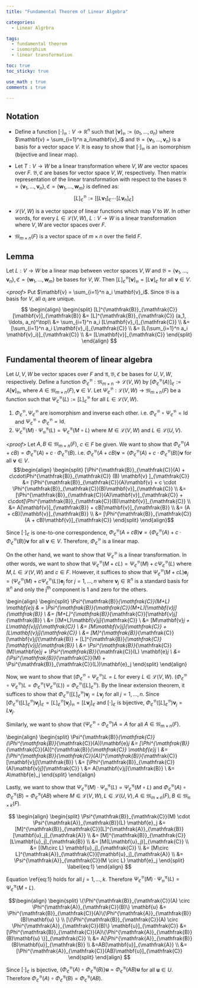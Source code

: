```yaml
---
title: "Fundamental Theorem of Linear Algebra"

categories:
  - Linear Algrbra

tags:
  - fundamental theorem
  - isomorphism
  - linear transformation

toc: true
toc_sticky: true

use_math : true
comments : true

---
```


## Notation
- Define a function $[\cdot]_{\mathfrak{B}}:V \rightarrow \mathbb{R}^n$ such that $[\mathbf{v}]_{\mathfrak{B}} := (a_1, \ldots, a_n)$ where $\mathbf{v} = \sum_{i=1}^n a_i\mathbf{v}_i$ and $\mathfrak{B} = \{ \mathbf{v}_1, \ldots, \mathbf{v}_n\}$ is a basis for a vector space $V$.  It is easy to show that $[\cdot]_{\mathfrak{B}}$ is an isomorphism (bijective and linear map).

- Let $T: V \rightarrow W$ be a linear transformation where $V, W$ are vector spaces over $F$. $\mathfrak{B,C}$ are bases for vector space $V, W$, respectively. Then matrix representation of the linear transformation with respect to the bases $\mathfrak{B}=\{\mathbf{v}_1, \ldots, \mathbf{v}_n\}, \mathfrak{C}=\{ \mathbf{w}_1, \ldots, \mathbf{w}_m \}$ is defined as:
$$ [L]^\mathfrak{B}_{\mathfrak{C}} := [ [L\mathbf{v}_1]_{\mathfrak{C}} \cdots[L\mathbf{v}_n]_{\mathfrak{C}}]$$

- $\mathcal{L}(V,W)$ is a vector space of linear functions which map $V$ to $W$. In other words, for every $L\in \mathcal{L}(V,W)$, $L:V\rightarrow W$ is a linear transformation where $V,W$ are vector spaces over $F$.

-   $\mathfrak{M}_{m\times n}(F)$ is a vector space of $m\times n$ over the field $F$.
## Lemma
Let $L:V\rightarrow W$ be a linear map between vector spaces $V,W$ and $\mathfrak{B}= \{ \mathbf{v}_1, \ldots, \mathbf{v}_n\}, \mathfrak{C}= \{ \mathbf{w}_1, \ldots, \mathbf{w}_m\}$ be  bases for $V,W$. 
Then $[L]^{\mathfrak{B}}_{\mathfrak{C}} [\mathbf{v}]_{\mathfrak{B}} = [L\mathbf{v}]_{\mathfrak{C}}$ for all $\mathbf{v} \in V$.

<*proof*>
Put $\mathbf{v} = \sum_{i=1}^n a_i \mathbf{v}_i$. Since $\mathfrak{B}$ is a basis for $V$, all $a_i$ are unique. 
$$
\begin{align}
    \begin{split}
        [L]^{\mathfrak{B}}_{\mathfrak{C}}[\mathbf{v}]_{\mathfrak{B}} &= [L]^{\mathfrak{B}}_{\mathfrak{C}} (a_1, \ldots, a_n)^\top\\
        &= \sum_{i=1}^n a_i [L\mathbf{v}_i]_{\mathfrak{C}} \\
        &= [\sum_{i=1}^n a_i L\mathbf{v}_i]_{\mathfrak{C}} \\
        &= [L(\sum_{i=1}^n a_i \mathbf{v}_i)]_{\mathfrak{C}} \\
        &= [L\mathbf{v}]_{\mathfrak{C}}
    \end{split}
\end{align}
$$
$$\tag*{$\square$}$$

## Fundamental theorem of linear algebra
Let $U,V,W$ be vector spaces over $F$ and $\mathfrak{A,B,C}$ be bases for $U,V,W$, respectively. Define  a function $\Phi^{\mathfrak{B}}_{\mathfrak{C}}: \mathfrak{M}_{m\times n} \rightarrow \mathcal{L}(V,W)$ by $[\Phi^{\mathfrak{B}}_{\mathfrak{C}}(A)]_{\mathfrak{C}} := A[\mathbf{v}]_{\mathfrak{B}}$, where $A \in \mathfrak{M}_{m\times n}(F), \mathbf{v} \in V$. Let $\Psi^{\mathfrak{B}}_{\mathfrak{C}}: \mathcal{L}(V,W) \rightarrow \mathfrak{M}_{m\times n}(F)$ be a function such that $\Psi^{\mathfrak{B}}_{\mathfrak{C}}(L) := [L]^{\mathfrak{B}}_{\mathfrak{C}}$ for all $L \in \mathcal{L}(V,W)$.
1. $\Phi^{\mathfrak{B}}_{\mathfrak{C}}, \Psi^{\mathfrak{B}}_{\mathfrak{C}}$ are isomorphism and inverse each other. i.e. $\Phi^{\mathfrak{B}}_{\mathfrak{C}} \circ \Psi^{\mathfrak{B}}_{\mathfrak{C}} = \text{Id}$ and $\Psi^{\mathfrak{B}}_{\mathfrak{C}} \circ \Phi^{\mathfrak{B}}_{\mathfrak{C}} = \text{Id}$.
2. $\Psi^{\mathfrak{B}}_{\mathfrak{C}}(M) \cdot \Psi^{\mathfrak{A}}_{\mathfrak{B}}(L) = \Psi^{\mathfrak{A}}_{\mathfrak{C}}(M \circ L)$ where $M \in \mathcal{L}(V,W)$ and $L \in \mathcal{L}(U,V)$.

<*proof*>
Let $A, B \in \mathfrak{M}_{m\times n }(F)$, $c \in F$ be given. We want to show that $\Phi^{\mathfrak{B}}_{\mathfrak{C}}(A + cB) = \Phi^{\mathfrak{B}}_{\mathfrak{C}}(A) + c \cdot \Phi^{\mathfrak{B}}_{\mathfrak{C}}(B)$.  i.e. $\Phi^{\mathfrak{B}}_{\mathfrak{C}}(A + cB) \mathbf{v} = \{\Phi^{\mathfrak{B}}_{\mathfrak{C}}(A) + c \cdot \Phi^{\mathfrak{B}}_{\mathfrak{C}}(B) \}  \mathbf{v}$ for all $\mathbf{v} \in V$.
$$\begin{align}
\begin{split}
[\Phi^{\mathfrak{B}}_{\mathfrak{C}}(A) + c\cdot\Phi^{\mathfrak{B}}_{\mathfrak{C}} (B) \mathbf{v} ]_{\mathfrak{C}} &= [\Phi^{\mathfrak{B}}_{\mathfrak{C}}(A)\mathbf{v} + c \cdot \Phi^{\mathfrak{B}}_{\mathfrak{C}}(B)\mathbf{v}]_{\mathfrak{C}} \\
&= [\Phi^{\mathfrak{B}}_{\mathfrak{C}}(A)\mathbf{v}]_{\mathfrak{C}} + c\cdot[\Phi^{\mathfrak{B}}_{\mathfrak{C}}(B)\mathbf{v}]_{\mathfrak{C}} \\
&= A[\mathbf{v}]_{\mathfrak{B}} + cB[\mathbf{v}]_{\mathfrak{B}} \\
&= (A + cB)[\mathbf{v}]_{\mathfrak{B}} \\
&= [\Phi^{\mathfrak{B}}_{\mathfrak{C}}(A + cB)\mathbf{v}]_{\mathfrak{C}}
\end{split}
\end{align}$$

Since $[\cdot]_{\mathfrak{C}}$ is one-to-one correspondence, $\Phi^{\mathfrak{B}}_{\mathfrak{C}}(A + cB) \mathbf{v} = \{\Phi^{\mathfrak{B}}_{\mathfrak{C}}(A) + c \cdot \Phi^{\mathfrak{B}}_{\mathfrak{C}}(B) \}  \mathbf{v}$ for all $\mathbf{v} \in V$. Therefore, $\Phi^{\mathfrak{B}}_{\mathfrak{C}}$ is a linear map.

On the other hand, we want to show that $\Psi^{\mathfrak{B}}_{\mathfrak{C}}$ is a linear transformation. In other words, we want to show that $\Psi^{\mathfrak{B}}_{\mathfrak{C}}(M + cL) = \Psi^{\mathfrak{B}}_{\mathfrak{C}}(M) + c \Psi^{\mathfrak{B}}_{\mathfrak{C}}(L)$ where $M, L \in \mathcal{L}(V,W)$ and $c \in F$. However, it suffices to show that  $\Psi^{\mathfrak{B}}_{\mathfrak{C}}(M + cL) \mathbf{e}_j= (\Psi^{\mathfrak{B}}_{\mathfrak{C}}(M) + c \Psi^{\mathfrak{B}}_{\mathfrak{C}}(L))\mathbf{e}_j$ for $j=1, \ldots,n$ where $\mathbf{v}_j \in \mathbb{R}^n$ is a standard basis for $\mathbb{R}^n$ and only the $\text{j}^{\text{th}}$ component is 1 and zero for the others.
 
\begin{align}
    \begin{split}
        \Psi^{\mathfrak{B}}_{\mathfrak{C}}(M+L) \mathbf{e}_j & = \Psi^{\mathfrak{B}}_{\mathfrak{C}}(M+L)[\mathbf{v}_j]_{\mathfrak{B}} \\
        &= [M+L]^{\mathfrak{B}}_{\mathfrak{C}}[\mathbf{v}_j]_{\mathfrak{B}} \\
        &= [(M+L)\mathbf{v}_j]_{\mathfrak{C}} \\
        &= [M\mathbf{v}_j + L\mathbf{v}_j]_{\mathfrak{C}} \\
        &= [M\mathbf{v}_j]_{\mathfrak{C}} + [L\mathbf{v}_j]_{\mathfrak{C}} \\
        &= [M]^{\mathfrak{B}}_{\mathfrak{C}}[\mathbf{v}_j]_{\mathfrak{B}} + [L]^{\mathfrak{B}}_{\mathfrak{C}}[\mathbf{v}_j]_{\mathfrak{B}} \\
        &= \Psi^{\mathfrak{B}}_{\mathfrak{C}}(M)\mathbf{e}_j + \Psi^{\mathfrak{B}}_{\mathfrak{C}}(L) \mathbf{e}_j \\
        &= (\Psi^{\mathfrak{B}}_{\mathfrak{C}}(M) + \Psi^{\mathfrak{B}}_{\mathfrak{C}}(L))\mathbf{e}_j
    \end{split}
\end{align}



Now, we want to show that $(\Phi^{\mathfrak{B}}_{\mathfrak{C}} \circ \Psi^{\mathfrak{B}}_{\mathfrak{C}})L = L$ for every $L \in \mathcal{L}(V,W)$.
$(\Phi^{\mathfrak{B}}_{\mathfrak{C}} \circ \Psi^{\mathfrak{B}}_{\mathfrak{C}})L = \Phi^{\mathfrak{B}}_{\mathfrak{C}}(\Psi^{\mathfrak{B}}_{\mathfrak{C}}(L)) = \Phi^{\mathfrak{B}}_{\mathfrak{C}}([L]^{\mathfrak{B}}_{\mathfrak{C}})$.
By the linear extension theorem, it suffices to show that $\Phi^{\mathfrak{B}}_{\mathfrak{C}}([L]^{\mathfrak{B}}_{\mathfrak{C}})\mathbf{v}_j = L\mathbf{v}_j$ for all $j=1,\ldots, n$.  Since $[\Phi^{\mathfrak{B}}_{\mathfrak{C}}([L]^{\mathfrak{B}}_{\mathfrak{C}})\mathbf{v}_j ]_{\mathfrak{C}} = [L]^{\mathfrak{B}}_{\mathfrak{C}}[\mathbf{v}_j]_{\mathfrak{B}} = [L\mathbf{v}_j]_{\mathfrak{C}}$ and $[\cdot]_{\mathfrak{C}}$ is bijective, $\Phi^{\mathfrak{B}}_{\mathfrak{C}}([L]^{\mathfrak{B}}_{\mathfrak{C}})\mathbf{v}_j = L\mathbf{v}_j$.


Similarly, we want to show that $(\Psi^{\mathfrak{B}}_{\mathfrak{C}} \circ \Phi ^{\mathfrak{B}}_{\mathfrak{C}})A= A$ for all $A \in \mathfrak{M}_{m\times n}(F)$.

\begin{align}
    \begin{split}
        \Psi^{\mathfrak{B}}_{\mathfrak{C}}(\Phi^{\mathfrak{B}}_{\mathfrak{C}}(A))\mathbf{e}_j  &= [\Phi^{\mathfrak{B}}_{\mathfrak{C}}(A)]^{\mathfrak{B}}_{\mathfrak{C}} \mathbf{e}_j \\
        &=[\Phi^{\mathfrak{B}}_{\mathfrak{C}}(A)]^{\mathfrak{B}}_{\mathfrak{C}}[\mathbf{v}_j]_{\mathfrak{B}} \\
        &= [\Phi^{\mathfrak{B}}_{\mathfrak{C}}(A)\mathbf{v}_j]_{\mathfrak{C}} \\
        &= A[\mathbf{v}_j]_{\mathfrak{B}} \\
        &= A\mathbf{e}_j
    \end{split}
\end{align}

Lastly, we want to show that $\Psi^{\mathfrak{B}}_{\mathfrak{C}}(M) \cdot \Psi^{\mathfrak{A}}_{\mathfrak{B}}(L) = \Psi^{\mathfrak{A}}_{\mathfrak{C}}(M \circ L)$ and $\Phi^{\mathfrak{B}}_{\mathfrak{C}}(A) \circ \Phi^{\mathfrak{A}}_{\mathfrak{C}}(B) = \Phi^{\mathfrak{A}}_{\mathfrak{C}}(AB)$ where $M \in \mathcal{L}(V,W), L\in \mathcal{L}(U,V), A\in \mathfrak{M}_{m\times n}(F), B \in \mathfrak{M}_{n\times k}(F)$.

$$
\begin{align}
    \begin{split}
        \Psi^{\mathfrak{B}}_{\mathfrak{C}}(M) \cdot \Psi^{\mathfrak{A}}_{\mathfrak{B}}(L) \mathbf{e}_j &= [M]^{\mathfrak{B}}_{\mathfrak{C}}[L]^{\mathfrak{A}}_{\mathfrak{B}} [\mathbf{u}_j]_{\mathfrak{A}} \\
        &= [M]^{\mathfrak{B}}_{\mathfrak{C}}[L\mathbf{u}_j]_{\mathfrak{B}} \\
        &= [M(L\mathbf{u}_j)]_{\mathfrak{C}} \\
        &= [(M\circ L) \mathbf{u}_j]_{\mathfrak{C}} \\
        &= [M\circ L]^{\mathfrak{A}}_{\mathfrak{C}}[\mathbf{u}_j]_{\mathfrak{A}} \\
        &= \Psi^{\mathfrak{A}}_{\mathfrak{C}}(M \circ L) \mathbf{e}_j
    \end{split}
    \label{eq:1}
\end{align}
$$


Equation \ref{eq:1} holds for all $j=1, \ldots, k$. Therefore $\Psi^{\mathfrak{B}}_{\mathfrak{C}}(M) \cdot \Psi^{\mathfrak{A}}_{\mathfrak{B}}(L) = \Psi^{\mathfrak{A}}_{\mathfrak{C}}(M\circ L)$.

$$\begin{align}
    \begin{split}
        \{\Phi^{\mathfrak{B}}_{\mathfrak{C}}(A) \circ \Phi^{\mathfrak{A}}_{\mathfrak{C}}(B)\} \mathbf{u} &= \Phi^{\mathfrak{B}}_{\mathfrak{C}}(A)\{\Phi^{\mathfrak{A}}_{\mathfrak{B}}(B)\mathbf{u} \} \\
        [\{\Phi^{\mathfrak{B}}_{\mathfrak{C}}(A) \circ \Phi^{\mathfrak{A}}_{\mathfrak{C}}(B)\} \mathbf{u}]_{\mathfrak{C}} &= [\Phi^{\mathfrak{B}}_{\mathfrak{C}}(A)\{\Phi^{\mathfrak{A}}_{\mathfrak{B}}(B)\mathbf{u} \}]_{\mathfrak{C}} \\
        &= A[\Phi^{\mathfrak{A}}_{\mathfrak{B}}(B)\mathbf{u}]_{\mathfrak{B}} \\
        &=AB[\mathbf{u}]_{\mathfrak{A}} \\
        &= [\Phi^{\mathfrak{A}}_{\mathfrak{C}}(AB)\mathbf{u}]_{\mathfrak{C}}
    \end{split}
\end{align}
$$

Since $[\cdot]_{\mathfrak{C}}$ is bijective,  $\{\Phi^{\mathfrak{B}}_{\mathfrak{C}}(A) \circ \Phi^{\mathfrak{A}}_{\mathfrak{C}}(B)\} \mathbf{u} = \Phi^{\mathfrak{A}}_{\mathfrak{C}}(AB)\mathbf{u}$ for all $\mathbf{u} \in U$. Therefore $\Phi^{\mathfrak{B}}_{\mathfrak{C}}(A) \circ \Phi^{\mathfrak{A}}_{\mathfrak{C}}(B) = \Phi^{\mathfrak{A}}_{\mathfrak{C}}(AB)$.
$$\tag*{$\square$}$$

 
